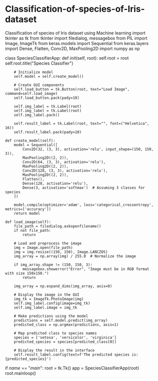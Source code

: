 # Classification-of-species-of-Iris-dataset
Classification of species  of Iris dataset using Machine learning
import tkinter as tk
from tkinter import filedialog, messagebox
from PIL import Image, ImageTk
from keras.models import Sequential
from keras.layers import Dense, Flatten, Conv2D, MaxPooling2D
import numpy as np

class SpeciesClassifierApp:
    def _init_(self, root):
        self.root = root
        self.root.title("Species Classifier")
        
        # Initialize model
        self.model = self.create_model()
        
        # Create GUI components
        self.load_button = tk.Button(root, text="Load Image", command=self.load_image)
        self.load_button.pack(pady=10)
        
        self.img_label = tk.Label(root)
        self.img_label = tk.Label(root)
        self.img_label.pack()
        
        self.result_label = tk.Label(root, text="", font=("Helvetica", 16))
        self.result_label.pack(pady=10)

    def create_model(self):
        model = Sequential([
            Conv2D(32, (3, 3), activation='relu', input_shape=(150, 150, 3)),
            MaxPooling2D((2, 2)),
            Conv2D(64, (3, 3), activation='relu'),
            MaxPooling2D((2, 2)),
            Conv2D(128, (3, 3), activation='relu'),
            MaxPooling2D((2, 2)),
            Flatten(),
            Dense(128, activation='relu'),
            Dense(3, activation='softmax')  # Assuming 3 classes for species
        ])
        
        model.compile(optimizer='adam', loss='categorical_crossentropy', metrics=['accuracy'])
        return model

    def load_image(self):
        file_path = filedialog.askopenfilename()
        if not file_path:
            return

        # Load and preprocess the image
        img = Image.open(file_path)
        img = img.resize((150, 150), Image.LANCZOS)
        img_array = np.array(img) / 255.0  # Normalize the image

        if img_array.shape != (150, 150, 3):
            messagebox.showerror("Error", "Image must be in RGB format with size 150x150.")
            return

        img_array = np.expand_dims(img_array, axis=0)

        # Display the image in the GUI
        img_tk = ImageTk.PhotoImage(img)
        self.img_label.config(image=img_tk)
        self.img_label.image = img_tk
        
        # Make predictions using the model
        predictions = self.model.predict(img_array)
        predicted_class = np.argmax(predictions, axis=1)

        # Map predicted class to species names
        species = ['setosa', 'versicolor', 'virginica']
        predicted_species = species[predicted_class[0]]

        # Display the result in the interface
        self.result_label.config(text=f'The predicted species is: {predicted_species}')

if _name_ == "_main_":
    root = tk.Tk()
    app = SpeciesClassifierApp(root)
    root.mainloop()

